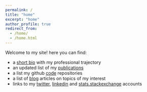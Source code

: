 ```yaml
---
permalink: /
title: "home"
excerpt: "home"
author_profile: true
redirect_from: 
  - /home/
  - /home.html
---
```


Welcome to my site!
here you can find:
- a [short bio](/bio/) with my professional trajectory
- an updated list of my [publications](/publications/)
- a list my github [code](/code/) repositories
- a list of [blog](/blog/) articles on topics of my interest
- links to my [twitter](https://twitter.com/gerard_sanroma), [linkedin](https://www.linkedin.com/in/gsanroma/) and [stats.stackexchange](https://stats.stackexchange.com/users/124941/gsanroma) accounts
